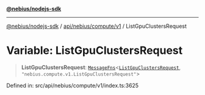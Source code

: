[**@nebius/nodejs-sdk**](../../../../../README.md)

***

[@nebius/nodejs-sdk](../../../../../README.md) / [api/nebius/compute/v1](../README.md) / ListGpuClustersRequest

# Variable: ListGpuClustersRequest

> **ListGpuClustersRequest**: [`MessageFns`](../../../../../runtime/protos/core/interfaces/MessageFns.md)\<[`ListGpuClustersRequest`](../interfaces/ListGpuClustersRequest.md), `"nebius.compute.v1.ListGpuClustersRequest"`\>

Defined in: src/api/nebius/compute/v1/index.ts:3625
